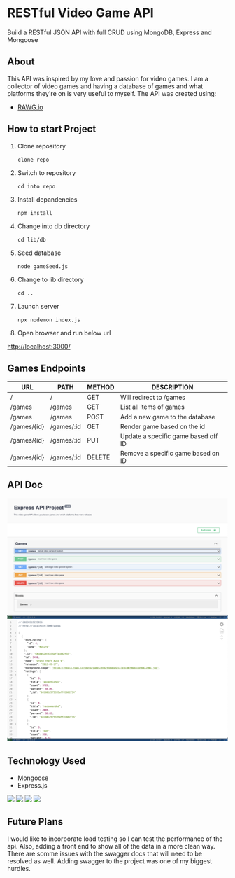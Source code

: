 # RESTful Video Game API

Build a RESTful JSON API with full CRUD using MongoDB, Express and Mongoose

## About

This API was inspired by my love and passion for video games. I am a collector of video games and having a database of games and what platforms they're on is very useful to myself.
The API was created using:

- [RAWG.io](https://api.rawg.io/)

## How to start Project

1.  Clone repository

        clone repo

2.  Switch to repository

        cd into repo

3.  Install depandencies

        npm install

4.  Change into db directory

        cd lib/db

5.  Seed database

        node gameSeed.js

6.  Change to lib directory

        cd ..

7.  Launch server

        npx nodemon index.js

8.  Open browser and run below url

[http://localhost:3000/](http://localhost:3000/)

## Games Endpoints

| URL         | PATH       | METHOD | DESCRIPTION                         |
| ----------- | ---------- | ------ | ----------------------------------- |
| /           | /          | GET    | Will redirect to /games             |
| /games      | /games     | GET    | List all items of games             |
| /games      | /games     | POST   | Add a new game to the database      |
| /games/{id} | /games/:id | GET    | Render game based on the id         |
| /games/{id} | /games/:id | PUT    | Update a specific game based off ID |
| /games/{id} | /games/:id | DELETE | Remove a specific game based on ID  |

## API Doc

![API DOC Screenshot](planning/screenshots/swagger.png)  
![Data Example](planning/screenshots/api.png)

## Technology Used

- Mongoose
- Express.js

<img src="https://shields.io/badge/JavaScript-F7DF1E?logo=JavaScript&logoColor=000&style=flat-square" height=28px /> <img src="https://img.shields.io/badge/MongoDB-4EA94B?style=for-the-badge&logo=mongodb&logoColor=white" /> <img src="https://img.shields.io/badge/-Node.js-339933?style=flat-square&logo=Node.js&logoColor=white" height=28px /> <img src="https://img.shields.io/badge/GIT-E44C30?style=for-the-badge&logo=git&logoColor=white"/>

## Future Plans

I would like to incorporate load testing so I can test the performance of the api. Also, adding a front end to show all of the data in a more clean way. There are somme issues with the swagger docs that will need to be resolved as well. Adding swagger to the project was one of my biggest hurdles.
